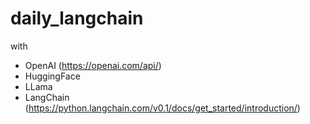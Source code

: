 # daily_langchain
with 
* OpenAI (https://openai.com/api/)
* HuggingFace
* LLama
* LangChain (https://python.langchain.com/v0.1/docs/get_started/introduction/)

